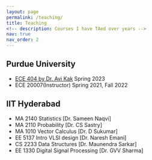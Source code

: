 ```yaml
---
layout: page
permalink: /teaching/
title: Teaching
<!-- description: Courses I have TAed over years -->
nav: true
nav_order: 2
---
```

## Purdue University

* [ECE 404 by Dr. Avi Kak](https://engineering.purdue.edu/ece404/) Spring 2023
* ECE 20007(Instructor) Spring 2021, Fall 2022

## IIT Hyderabad
* MA 2140 Statistics [Dr. Sameen Naqvi]
* MA 2110 Probability [Dr. CS Sastry]
* MA 1010 Vector Calculus [Dr. D Sukumar]
* EE 5137 Intro VLSI design [Dr. Naresh Emani]
* CS 2233 Data Structures [Dr. Maunendra Sarkar]
* EE 1330 Digital Signal Processing [Dr. GVV Sharma]
